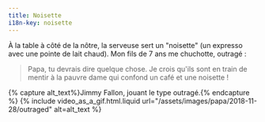 ```yaml
---
title: Noisette
i18n-key: noisette
---
```


À la table à côté de la nôtre, la serveuse sert un "noisette" (un expresso avec
une pointe de lait chaud). Mon fils de 7 ans me chuchotte, outragé :

> Papa, tu devrais dire quelque chose. Je crois qu'ils sont en train de mentir à
> la pauvre dame qui confond un café et une noisette !

{% capture alt_text%}Jimmy Fallon, jouant le type outragé.{% endcapture %}
{% include video_as_a_gif.html.liquid
url="/assets/images/papa/2018-11-28/outraged"
alt=alt_text
%}

